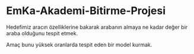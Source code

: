 # EmKa-Akademi-Bitirme-Projesi


Hedefimiz aracın özelliklerine bakarak arabanın almaya ne kadar değer bir araba olduğunu tespit etmek.

Amaç bunu yüksek oranlarda tespit eden bir model kurmak.
